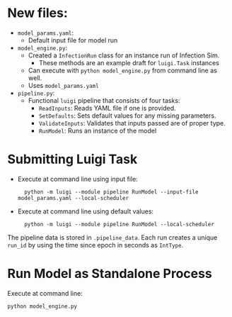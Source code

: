 # New files:

- `model_params.yaml`:
    +  Default input file for model run
- `model_engine.py`:
    + Created a `InfectionRun` class for an instance run of Infection Sim.
        - These methods are an example draft for `luigi.Task` instances
    + Can execute with `python model_engine.py` from command line as well.
    + Uses `model_params.yaml`
- `pipeline.py`:
    + Functional `luigi` pipeline that consists of four tasks:
        - `ReadInputs`: Reads YAML file if one is provided.
        - `SetDefaults`: Sets default values for any missing parameters.
        - `ValidateInputs`: Validates that inputs passed are of proper type.
        - `RunModel`: Runs an instance of the model

# Submitting Luigi Task

- Execute at command line using input file:

        python -m luigi --module pipeline RunModel --input-file model_params.yaml --local-scheduler

- Execute at command line using default values:

        python -m luigi --module pipeline RunModel --local-scheduler

The pipeline data is stored in `.pipeline_data`. Each run creates a unique `run_id` by using the time since epoch in seconds as `IntType`.

# Run Model as Standalone Process

Execute at command line:

    python model_engine.py
